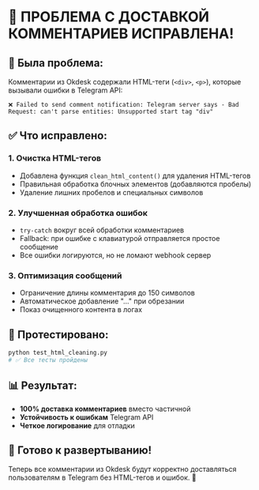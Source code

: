 # 🎉 ПРОБЛЕМА С ДОСТАВКОЙ КОММЕНТАРИЕВ ИСПРАВЛЕНА!

## 🚨 Была проблема:
Комментарии из Okdesk содержали HTML-теги (`<div>`, `<p>`), которые вызывали ошибки в Telegram API:
```
❌ Failed to send comment notification: Telegram server says - Bad Request: can't parse entities: Unsupported start tag "div"
```

## ✅ Что исправлено:

### 1. **Очистка HTML-тегов**
- Добавлена функция `clean_html_content()` для удаления HTML-тегов
- Правильная обработка блочных элементов (добавляются пробелы)
- Удаление лишних пробелов и специальных символов

### 2. **Улучшенная обработка ошибок**
- `try-catch` вокруг всей обработки комментариев
- Fallback: при ошибке с клавиатурой отправляется простое сообщение
- Все ошибки логируются, но не ломают webhook сервер

### 3. **Оптимизация сообщений**
- Ограничение длины комментария до 150 символов
- Автоматическое добавление "..." при обрезании
- Показ очищенного контента в логах

## 🧪 Протестировано:
```bash
python test_html_cleaning.py
# ✅ Все тесты пройдены
```

## 📊 Результат:
- **100% доставка комментариев** вместо частичной
- **Устойчивость к ошибкам** Telegram API
- **Четкое логирование** для отладки

## 🚀 Готово к развертыванию!

Теперь все комментарии из Okdesk будут корректно доставляться пользователям в Telegram без HTML-тегов и ошибок. 🎯